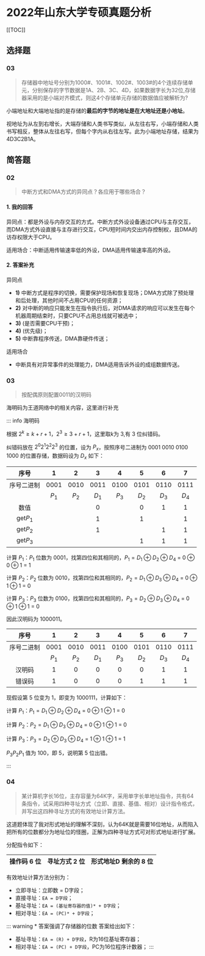 # 2022年山东大学专硕真题分析

[[TOC]]

## 选择题

### 03

> 存储器中地址号分别为1000#、1001#、1002#、1003#的4个连续存储单元，分别保存的字节数据是1A、2B、3C、4D，如果数据字长为32位,存储器采用的是小端对齐模式，则这4个存储单元存储的数据值应被解析为?

小端地址和大端地址指的是存储的**最后的字节的地址是在大地址还是小地址**。

视地址为从左到右增长，大端存储和人类书写类似，从左往右写，小端存储和人类书写相反，整体从左往右写，但每个字内从右往左写。此为小端地址存储，结果为4D3C2B1A。

## 简答题

### 02

> 中断方式和DMA方式的异同点？各应用于哪些场合？

#### 1. 我的回答

异同点：都是外设与内存交互的方式。中断方式外设设备通过CPU与主存交互，而DMA方式外设直接与主存进行交互，CPU短时间内交出内存控制权，且DMA的访存权限大于CPU。

适用场合：中断适用传输速率低的外设，DMA适用传输速率高的外设。

#### 2. 答案补充

异同点

- **1)** 中断方式是程序的切换，需要保护现场和恢复现场；DMA方式除了预处理和后处理，其他时间不占用CPU的任何资源；
- **2)** 对中断的响应只能发生在指令执行后，对DMA请求的响应可以发生在每个机器周期结束时，只要CPU不占用总线就可被选中；
- **3)** (是否需要CPU干预)；
- **4)** (优先级)；
- **5)** 中断靠程序传送，DMA靠硬件传送；

适用场合

- 中断具有对异常事件的处理能力，DMA适用告诉外设的成组数据传送。


### 03

> 按配偶原则配置0011的汉明码

海明码为王道网络中的相关内容，这里进行补充

::: info 海明码

根据 $2^k \geq k+r+1$，$2^3 \geq 3+r+1$，这里取$k$为 $3$,有 $3$ 位纠错码。

纠错码放在 $2^0 2^1 2^2 2^3$ 的位置，设为 $P_x$，按照序号二进制为 $0001$ $0010$ $0100$ $1000$ 的位置存储，数据码设为 $D_x$ 如下：

|   序号| 1    | 2    | 3    | 4    | 5    | 6    | 7    |
|:---: |:---: |:---: |:---: |:---: |:---: |:---: |:---: |
|序号二进制|0001|0010 | 0011 | 0100 | 0101 | 0110 | 0111 |
|       | $P_1$|$P_2$| $D_1$ | $P_3$| $D_2$| $D_3$| $D_4$ |
|  数值 |      |      |     0|      |     0|     1|     1|
| get$P_1$ |  |      |    1 |      |     1|      |   1  |
| get$P_2$ |  |      |    1 |      |      |     1|   1  |
| get$P_3$ |  |      |      |      |     1|     1|   1  |

计算 $P_1$：$P_1$ 位数为 $0001$，找第四位和其相同的，$P_1 = D_1 \oplus D_2 \oplus D_4$ = $0 \oplus 0 \oplus 1$ = $1$

计算 $P_2$：$P_2$ 位数为 $0010$，找第四位和其相同的，$P_2 = D_1 \oplus D_3 \oplus D_4$ = $0 \oplus 1 \oplus 1$ = $0$

计算 $P_3$：$P_3$ 位数为 $0100$，找第四位和其相同的，$P_3 = D_2 \oplus D_3 \oplus D_4$ = $0 \oplus 1 \oplus 1$ = $0$

因此汉明码为 $1000011$。

|   序号| 1    | 2    | 3    | 4    | 5    | 6    | 7    |
|:---: |:---: |:---: |:---: |:---: |:---: |:---: |:---: |
|序号二进制|0001|0010 | 0011 | 0100 | 0101 | 0110 | 0111 |
|  | $P_1$| $P_2$| $D_1$| $P_3$| $D_2$| $D_3$| $D_4$|
| 汉明码 |  1|     0|      0|     0|     0|     1|   1  |
| 错误码 |  1|     0|      0|     0|     1|     1|   1  |

现假设第 $5$ 位变为 $1$，即变为 $1000111$，计算如下：

计算 $P_1$：$P_1 = D_1 \oplus D_2 \oplus D_4$ = $0 \oplus 1 \oplus 1$ = $0$

计算 $P_2$：$P_2 = D_1 \oplus D_3 \oplus D_4$ = $0 \oplus 1 \oplus 1$ = $0$

计算 $P_3$：$P_3 = D_2 \oplus D_3 \oplus D_4$ = $1 \oplus 1 \oplus 1$ = $1$

$P_3P_2P_1$ 值为 $100$，即 $5$，说明第 $5$ 位出错。

:::

### 04

> 某计算机字长16位，主存容量为64K字，采用单字长单地址指令，共有64条指令，试采用四种寻址方式（立即、直接、基值、相对）设计指令格式，并写出这四种寻址方式的有效地址计算方法。

这道题体现了我对形式地址的理解不深刻，认为64K就是需要16位地址，从而陷入把所有的位数都分为地址位的怪圈，正解为四种寻址方式可对形式地址进行扩展。

分配指令如下：

| 操作码 6 位 | 寻址方式 2 位 | 形式地址D 剩余的 8 位 |
|:---:       |:---:          |:---:                |

有效地址计算方法分别为：

- 立即寻址：立即数 = D字段；
- 直接寻址：`EA = D字段`；
- 基址寻址：`EA = (基址寄存器的值)* + D字段`；
- 相对寻址：`EA = (PC)* + D字段`；

::: warning * 答案强调了存储器的位数
答案给出如下：

- 基址寻址：`EA = (R) + D字段`，R为16位基址寄存器；
- 相对寻址：`EA = (PC) + D字段`，PC为16位程序计数器；
:::

